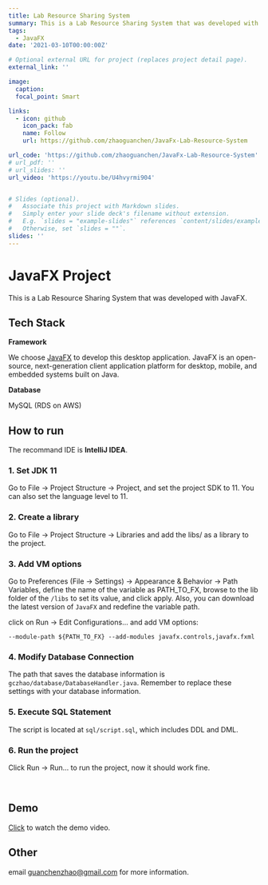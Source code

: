 ```yaml
---
title: Lab Resource Sharing System
summary: This is a Lab Resource Sharing System that was developed with JavaFX.
tags:
  - JavaFX
date: '2021-03-10T00:00:00Z'

# Optional external URL for project (replaces project detail page).
external_link: ''

image:
  caption:
  focal_point: Smart

links:
  - icon: github
    icon_pack: fab
    name: Follow
    url: https://github.com/zhaoguanchen/JavaFx-Lab-Resource-System

url_code: 'https://github.com/zhaoguanchen/JavaFx-Lab-Resource-System'
# url_pdf: ''
# url_slides: ''
url_video: 'https://youtu.be/U4hvyrmi904'


# Slides (optional).
#   Associate this project with Markdown slides.
#   Simply enter your slide deck's filename without extension.
#   E.g. `slides = "example-slides"` references `content/slides/example-slides.md`.
#   Otherwise, set `slides = ""`.
slides: ''
---
```


# JavaFX Project

This is a Lab Resource Sharing System that was developed with JavaFX.

## Tech Stack

**Framework**

We choose [JavaFX](https://openjfx.io/) to develop this desktop application. JavaFX is an open-source, next-generation client application platform for desktop, mobile, and embedded systems built on Java.

**Database**

MySQL (RDS on AWS)

## How to run

The recommand IDE is **IntelliJ IDEA**.

### 1. Set JDK 11

Go to File -> Project Structure -> Project, and set the project SDK to 11. You can also set the language level to 11.

### 2. Create a library

Go to File -> Project Structure -> Libraries and add the libs/ as a library to the project.

### 3. Add VM options

Go to Preferences (File -> Settings) -> Appearance & Behavior -> Path Variables, define the name of the variable as PATH_TO_FX, browse to the lib folder of the `/libs` to set its value, and click apply.  Also, you can download the latest version of `JavaFX` and redefine the variable path.

  

click on Run -> Edit Configurations... and add VM options:

```
--module-path ${PATH_TO_FX} --add-modules javafx.controls,javafx.fxml
```

### 4. Modify Database Connection

The path that saves the database information is `gczhao/database/DatabaseHandler.java`. Remember to replace these settings with your database information.

### 5. Execute SQL Statement

The script is located at `sql/script.sql`, which includes DDL and DML.

### 6. Run the project

Click Run -> Run... to run the project, now it should work fine.  

​					

## Demo

[Click](https://youtu.be/U4hvyrmi904) to watch the demo video.

## Other

email guanchenzhao@gmail.com for more information.

